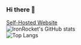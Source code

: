 ### Hi there 👋<br/>
[Self-Hosted Website](https://chem.theonetheonlyworld.com)<br/>
![IronRocket's GitHub stats](https://github-readme-stats.vercel.app/api?username=ironrocket&theme=radical)  
![Top Langs](https://github-readme-stats.vercel.app/api/top-langs/?username=ironrocket&layout=compact)
